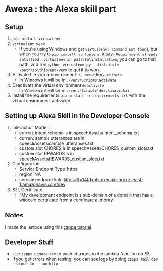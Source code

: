 
# Awexa : the Alexa skill part

## Setup
1. `pip install virtualenv`
2. `virtualenv venv`
    + If you're using Windows and get `virtualenv: command not found`, but when you try to `pip install virtualenv`, it says `Requirement already satisfied: virtualenv in path\to\installation`, you can go to that path, and run `python virtualenv.py --distribute \path\to\thisrepo\venv` to get it to work. 
3. Activate the virtual environment: `\. venv\bin\activate`
    + In Windows it will be in `.\venv\Scripts\activate`
4. Deactivate the virtual environment `deactivate` 
    + In Windows it will be in `.\venv\Scripts\deactivate.bat`
5. Install the requirements `pip install -r requirements.txt` with the virtual environment activated

## Setting up Alexa Skill in the Developer Console
1. Interaction Model:
    + current intent schema is in speechAssets/intent\_schema.txt
    + current sample utterances are in speechAssets/sample\_utterances.txt
    + custom slot CHORES is in speechAssets/CHORES\_custom\_slots.txt
    + custom slot REWARDS is in speechAssets/REWARDS\_custom\_slots.txt
2. Configuration
    + Service Endpoint Type: https
    + region: NA
    + service endpoint link: <https://b7f4tdxhtd.execute-api.us-east-1.amazonaws.com/dev>
3. SSL Certificate
    + "My development endpoint is a sub-domain of a domain that has a wildcard certificate from a certificate authority"

## Notes
I made the lambda using this [zappa tutorial](https://developer.amazon.com/blogs/post/8e8ad73a-99e9-4c0f-a7b3-60f92287b0bf/new-alexa-tutorial-deploy-flask-ask-skills-to-aws-lambda-with-zappa "zappa tutorial").

## Developer Stuff
+ Use `zappa update dev` to push changes to the lambda function on S3.
+ If you get errors when testing, you can see logs by doing `zappa tail dev --since 1m --non-http`